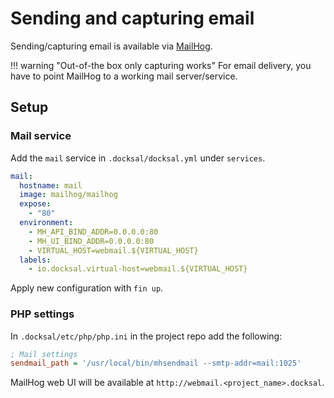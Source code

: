 # Sending and capturing email

Sending/capturing email is available via [MailHog](https://github.com/mailhog/MailHog).

!!! warning "Out-of-the box only capturing works"
    For email delivery, you have to point MailHog to a working mail server/service.

## Setup

### Mail service

Add the `mail` service in `.docksal/docksal.yml` under `services`.

```yaml
mail:
  hostname: mail
  image: mailhog/mailhog
  expose:
    - "80"
  environment:
    - MH_API_BIND_ADDR=0.0.0.0:80
    - MH_UI_BIND_ADDR=0.0.0.0:80
    - VIRTUAL_HOST=webmail.${VIRTUAL_HOST}
  labels:
    - io.docksal.virtual-host=webmail.${VIRTUAL_HOST}
```

Apply new configuration with `fin up`.

### PHP settings

In `.docksal/etc/php/php.ini` in the project repo add the following:

```ini
; Mail settings
sendmail_path = '/usr/local/bin/mhsendmail --smtp-addr=mail:1025'
```

MailHog web UI will be available at `http://webmail.<project_name>.docksal`.
